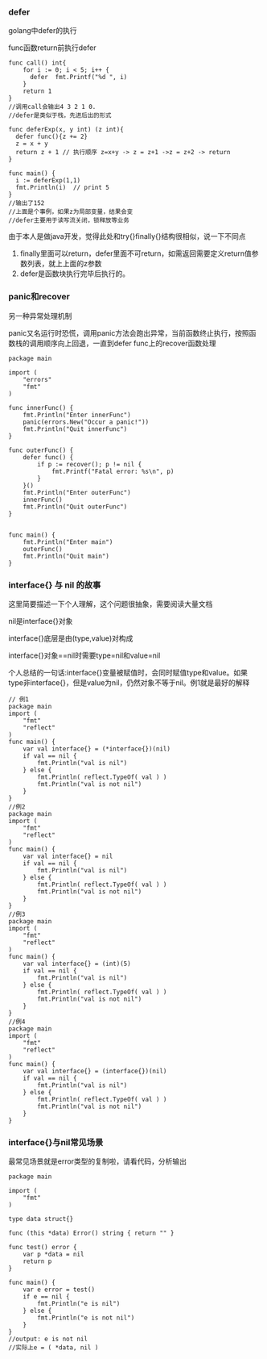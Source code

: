 

### defer

golang中defer的执行

func函数return前执行defer

```
func call() int{
    for i := 0; i < 5; i++ {
      defer  fmt.Printf("%d ", i)
    }
    return 1
}
//调用call会输出4 3 2 1 0.
//defer是类似于栈，先进后出的形式
```

```
func deferExp(x, y int) (z int){
  defer func(){z += 2}
  z = x + y
  return z + 1 // 执行顺序 z=x+y -> z = z+1 ->z = z+2 -> return  
}

func main() {
  i := deferExp(1,1)
  fmt.Println(i)  // print 5
}
//输出了152
//上面是个事例，如果z为局部变量，结果会变
//defer主要用于读写流关闭，锁释放等业务
```

由于本人是做java开发，觉得此处和try{}finally{}结构很相似，说一下不同点

1. finally里面可以return，defer里面不可return，如需返回需要定义return值参数列表，就上上面的z参数
2. defer是函数块执行完毕后执行的。

### panic和recover

另一种异常处理机制

panic又名运行时恐慌，调用panic方法会跑出异常，当前函数终止执行，按照函数栈的调用顺序向上回退，一直到defer func上的recover函数处理

```
package main

import (
	"errors"
	"fmt"
)

func innerFunc() {
	fmt.Println("Enter innerFunc")
	panic(errors.New("Occur a panic!"))
	fmt.Println("Quit innerFunc")
}

func outerFunc() {
	defer func() {
		if p := recover(); p != nil {
			fmt.Printf("Fatal error: %s\n", p)
		}
	}()
	fmt.Println("Enter outerFunc")
	innerFunc()
	fmt.Println("Quit outerFunc")
}


func main() {
	fmt.Println("Enter main")
	outerFunc()
	fmt.Println("Quit main")
}
```

### interface{} 与 nil 的故事

这里简要描述一下个人理解，这个问题很抽象，需要阅读大量文档

nil是interface{}对象

interface{}底层是由(type,value)对构成

interface{}对象==nil时需要type=nil和value=nil

个人总结的一句话:interface{}变量被赋值时，会同时赋值type和value。如果type非interface{}，但是value为nil，仍然对象不等于nil。例1就是最好的解释

```
// 例1
package main
import (
	"fmt"
	"reflect"
)
func main() {
	var val interface{} = (*interface{})(nil)
	if val == nil {
		fmt.Println("val is nil")
	} else {
		fmt.Println( reflect.TypeOf( val ) )
		fmt.Println("val is not nil")
	}
}
//例2
package main
import (
	"fmt"
	"reflect"
)
func main() {
	var val interface{} = nil
	if val == nil {
		fmt.Println("val is nil")
	} else {
		fmt.Println( reflect.TypeOf( val ) )
		fmt.Println("val is not nil")
	}
}
//例3
package main
import (
	"fmt"
	"reflect"
)
func main() {
	var val interface{} = (int)(5)
	if val == nil {
		fmt.Println("val is nil")
	} else {
		fmt.Println( reflect.TypeOf( val ) )
		fmt.Println("val is not nil")
	}
}
//例4
package main
import (
	"fmt"
	"reflect"
)
func main() {
	var val interface{} = (interface{})(nil)
	if val == nil {
		fmt.Println("val is nil")
	} else {
		fmt.Println( reflect.TypeOf( val ) )
		fmt.Println("val is not nil")
	}
}
```
### interface{}与nil常见场景
最常见场景就是error类型的复制啦，请看代码，分析输出

```
package main

import (
	"fmt"
)

type data struct{}

func (this *data) Error() string { return "" }

func test() error {
	var p *data = nil
	return p
}

func main() {
	var e error = test()
	if e == nil {
		fmt.Println("e is nil")
	} else {
		fmt.Println("e is not nil")
	}
}
//output: e is not nil
//实际上e = ( *data, nil )
```

